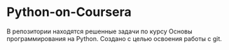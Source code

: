 # Python-on-Coursera

В репозитории находятся решенные задачи по курсу Основы программирования на Python. Создано с целью освоения работы с git.
